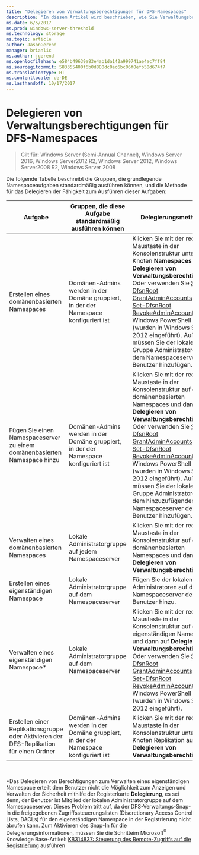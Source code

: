 ```yaml
---
title: "Delegieren von Verwaltungsberechtigungen für DFS-Namespaces"
description: "In diesem Artikel wird beschrieben, wie Sie Verwaltungsberechtigungen für DFS-Namespaces delegieren und welche Gruppen standardmäßig Namespaceaufgaben ausführen können"
ms.date: 6/5/2017
ms.prod: windows-server-threshold
ms.technology: storage
ms.topic: article
author: JasonGerend
manager: brianlic
ms.author: jgerend
ms.openlocfilehash: e584b49639a83e4ab1da142a999741ae4ac7ff84
ms.sourcegitcommit: 583355400f6b0d880dc0ac6bc06f0efb50d674f7
ms.translationtype: HT
ms.contentlocale: de-DE
ms.lasthandoff: 10/17/2017
---
```

# <a name="delegate-management-permissions-for-dfs-namespaces"></a>Delegieren von Verwaltungsberechtigungen für DFS-Namespaces

> Gilt für: Windows Server (Semi-Annual Channel), Windows Server 2016, Windows Server2012 R2, Windows Server 2012, Windows Server2008 R2, Windows Server 2008

Die folgende Tabelle beschreibt die Gruppen, die grundlegende Namespaceaufgaben standardmäßig ausführen können, und die Methode für das Delegieren der Fähigkeit zum Ausführen dieser Aufgaben:

|Aufgabe | Gruppen, die diese Aufgabe standardmäßig ausführen können | Delegierungsmethoden |
|---|---|---|
|Erstellen eines domänenbasierten Namespaces|Domänen-Admins werden in der Domäne gruppiert, in der der Namespace konfiguriert ist|Klicken Sie mit der rechten Maustaste in der Konsolenstruktur unter dem Knoten **Namespaces** auf **Delegieren von Verwaltungsberechtigungen**. Oder verwenden Sie [Set-DfsnRoot GrantAdminAccounts](https://technet.microsoft.com/itpro/powershell/windows/dfsn/set-dfsnroot) und [Set-DfsnRoot RevokeAdminAccounts](https://technet.microsoft.com/itpro/powershell/windows/dfsn/set-dfsnroot). Windows PowerShell Cmdlets (wurden in Windows Server 2012 eingeführt). Außerdem müssen Sie der lokalen Gruppe Administratoren auf dem Namespaceserver den Benutzer hinzufügen.|
|Fügen Sie einen Namespaceserver zu einem domänenbasierten Namespace hinzu|Domänen-Admins werden in der Domäne gruppiert, in der der Namespace konfiguriert ist| Klicken Sie mit der rechten Maustaste in der Konsolenstruktur auf den domänenbasierten Namespaces und dann auf **Delegieren von Verwaltungsberechtigungen**. Oder verwenden Sie [Set-DfsnRoot GrantAdminAccounts](https://technet.microsoft.com/itpro/powershell/windows/dfsn/set-dfsnroot) und [Set-DfsnRoot RevokeAdminAccounts](https://technet.microsoft.com/itpro/powershell/windows/dfsn/set-dfsnroot). Windows PowerShell Cmdlets (wurden in Windows Server 2012 eingeführt). Außerdem müssen Sie der lokalen Gruppe Administratoren auf dem hinzuzufügenden Namespaceserver den Benutzer hinzufügen.|
|Verwalten eines domänenbasierten Namespaces|Lokale Administratorgruppe auf jedem Namespaceserver| Klicken Sie mit der rechten Maustaste in der Konsolenstruktur auf den domänenbasierten Namespaces und dann auf **Delegieren von Verwaltungsberechtigungen**. |
|Erstellen eines eigenständigen Namespace|Lokale Administratorgruppe auf dem Namespaceserver| Fügen Sie der lokalen Gruppe Administratoren auf dem Namespaceserver den Benutzer hinzu. |
|Verwalten eines eigenständigen Namespace*|Lokale Administratorgruppe auf dem Namespaceserver| Klicken Sie mit der rechten Maustaste in der Konsolenstruktur auf den eigenständigen Namespace und dann auf **Delegieren von Verwaltungsberechtigungen**. Oder verwenden Sie [Set-DfsnRoot GrantAdminAccounts](https://technet.microsoft.com/itpro/powershell/windows/dfsn/set-dfsnroot) und [Set-DfsnRoot RevokeAdminAccounts](https://technet.microsoft.com/itpro/powershell/windows/dfsn/set-dfsnroot). Windows PowerShell Cmdlets (wurden in Windows Server 2012 eingeführt).|
|Erstellen einer Replikationsgruppe oder Aktivieren der DFS-Replikation für einen Ordner|Domänen-Admins werden in der Domäne gruppiert, in der der Namespace konfiguriert ist| Klicken Sie mit der rechten Maustaste in der Konsolenstruktur unter dem Knoten Replikation auf **Delegieren von Verwaltungsberechtigungen**. |

<br />

\*Das Delegieren von Berechtigungen zum Verwalten eines eigenständigen Namespace erteilt dem Benutzer nicht die Möglichkeit zum Anzeigen und Verwalten der Sicherheit mithilfe der Registerkarte **Delegierung**, es sei denn, der Benutzer ist Mitglied der lokalen Administratorgruppe auf dem Namespaceserver. Dieses Problem tritt auf, da der DFS-Verwaltungs-Snap-In die freigegebenen Zugriffssteuerungslisten (Discretionary Access Control Lists, DACLs) für den eigenständigen Namespace in der Registrierung nicht abrufen kann. Zum Aktivieren des Snap-In für die Delegierungsinformationen, müssen Sie die Schritteim Microsoft<sup>®</sup> Knowledge Base-Artikel: [KB314837: Steuerung des Remote-Zugriffs auf die Registrierung](http://go.microsoft.com/fwlink?linkid=46803) ausführen